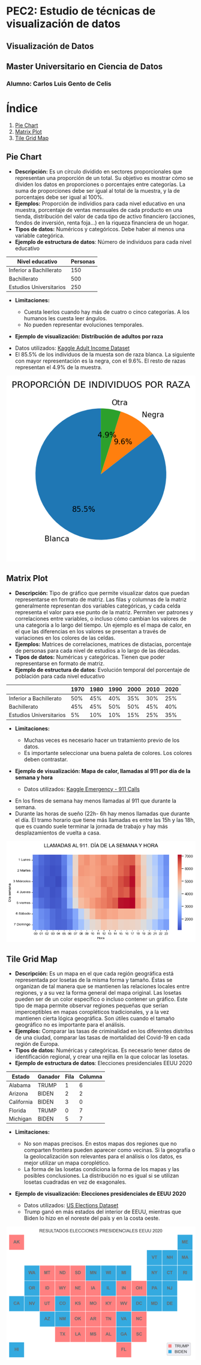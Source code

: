# PEC2: Estudio de técnicas de visualización de datos
## Visualización de Datos
## Master Universitario en Ciencia de Datos
### Alumno: Carlos Luis Gento de Celis

# Índice
1. [Pie Chart](#pie-chart)
2. [Matrix Plot](#matrix-plot)
3. [Tile Grid Map](#tile-grid-map)

## Pie Chart
- **Descripción:** Es un círculo dividido en sectores proporcionales que representan una proporción de un total. Su objetivo es mostrar cómo se dividen los datos en proporciones o porcentajes entre categorías. La suma de proporciones debe ser igual al total de la muestra, y la de porcentajes debe ser igual al 100%.
- **Ejemplos:** Proporción de individios para cada nivel educativo en una muestra, porcentaje de ventas mensuales de cada producto en una tienda, distribución del valor de cada tipo de activo financiero (acciones, fondos de inversión, renta foja...) en la riqueza financiera de un hogar.
- **Tipos de datos:** Numéricos y categóricos. Debe haber al menos una variable categórica.
- **Ejemplo de estructura de datos**: Número de individuos para cada nivel educativo

<div align="center">
  <table class="tg">
  <thead>
    <tr>
      <th class="tg-0pky">Nivel educativo</th>
      <th class="tg-c3ow">Personas</th>
    </tr>
  </thead>
  <tbody>
    <tr>
      <td class="tg-0pky">Inferior a Bachillerato</td>
      <td class="tg-c3ow">150</td>
    </tr>
    <tr>
      <td class="tg-0pky">Bachillerato</td>
      <td class="tg-c3ow">500</td>
    </tr>
    <tr>
      <td class="tg-0pky">Estudios Universitarios</td>
      <td class="tg-c3ow">250</td>
    </tr>
  </tbody>
  </table>
</div>
  
- **Limitaciones:**
   * Cuesta leerlos cuando hay más de cuatro o cinco categorías. A los humanos les cuesta leer ángulos.
   * No pueden representar evoluciones temporales.

- **Ejemplo de visualización: Distribución de adultos por raza**
 * Datos utilizados: [Kaggle Adult Income Dataset](https://www.kaggle.com/datasets/wenruliu/adult-income-dataset)
 * El 85.5% de los individuos de la muesta son de raza blanca. La siguiente con mayor representación es la negra, con el 9.6%. El resto de razas representan el 4.9% de la muestra.
 

 <p align="center">
  <img src="images/Pie_chart.png" />
 </p>


## Matrix Plot
- **Descripción:** Tipo de gráfico que permite visualizar datos que puedan representarse en formato de matriz. Las filas y columnas de la matriz generalmente representan dos variables categóricas, y cada celda representa el valor para ese punto de la matriz. Permiten ver patrones y correlaciones entre variables, o incluso cómo cambian los valores de una categoría a lo largo del tiempo. Un ejemplo es el mapa de calor, en el que las diferencias en los valores se presentan a través de variaciones en los colores de las celdas.
- **Ejemplos:** Matrices de correlaciones, matrices de distacias, porcentaje de personas para cada nivel de estudios a lo largo de las décadas.
- **Tipos de datos:** Numéricas y categóricas. Tienen que poder representarse en formato de matriz.
- **Ejemplo de estructura de datos**: Evolución temporal del porcentaje de población para cada nivel educativo

<div align="center">
<table class="tg">
<thead>
  <tr>
    <th class="tg-0pky"></th>
    <th class="tg-c3ow">1970</th>
    <th class="tg-0lax">1980</th>
    <th class="tg-0lax">1990</th>
    <th class="tg-0lax">2000</th>
    <th class="tg-0lax">2010</th>
    <th class="tg-0lax">2020</th>
  </tr>
</thead>
<tbody>
  <tr>
    <td class="tg-0pky">Inferior a Bachillerato</td>
    <td class="tg-c3ow">50%</td>
    <td class="tg-0lax">45%</td>
    <td class="tg-0lax">40%</td>
    <td class="tg-0lax">35%</td>
    <td class="tg-0lax">30%</td>
    <td class="tg-0lax">25%</td>
  </tr>
  <tr>
    <td class="tg-0pky">Bachillerato</td>
    <td class="tg-c3ow">45%</td>
    <td class="tg-0lax">45%</td>
    <td class="tg-0lax">50%</td>
    <td class="tg-0lax">50%</td>
    <td class="tg-0lax">45%</td>
    <td class="tg-0lax">40%</td>
  </tr>
  <tr>
    <td class="tg-0pky">Estudios Universitarios</td>
    <td class="tg-c3ow">5%</td>
    <td class="tg-0lax">10%</td>
    <td class="tg-0lax">10%</td>
    <td class="tg-0lax">15%</td>
    <td class="tg-0lax">25%</td>
    <td class="tg-0lax">35%</td>
  </tr>
</tbody>
</table>
  
</div>
 
- **Limitaciones:**
   * Muchas veces es necesario hacer un tratamiento previo de los datos.
   * Es importante seleccionar una buena paleta de colores. Los colores deben contrastar.

- **Ejemplo de visualización: Mapa de calor, llamadas al 911 por día de la semana y hora**

  * Datos utilizados: [Kaggle Emergency - 911 Calls](https://www.kaggle.com/datasets/mchirico/montcoalert)
 * En los fines de semana hay menos llamadas al 911 que durante la semana.
 * Durante las horas de sueño (22h- 6h hay menos llamadas que durante el día. El tramo horario que tiene más llamadas es entre las 15h y las 18h, que es cuando suele terminar la jornada de trabajo y hay más desplazamientos de vuelta a casa.

<p align="center">
  <img src="images/Matrix_plot.png" />
 </p>
 
 
## Tile Grid Map

- **Descripción:** Es un mapa en el que cada región geográfica está representada por losetas de la misma forma y tamaño. Éstas se organizan de tal manera que se mantienen las relaciones locales entre regiones, y a su vez la forma general del mapa original. Las losetas pueden ser de un color específico o incluso contener un gráfico. Este tipo de mapa permite observar regiones pequeñas que serían imperceptibles en mapas coropléticos tradicionales, y a la vez mantienen cierta lógica geográfica. Son útiles cuando el tamaño geográfico no es importante para el análisis.
- **Ejemplos:** Comparar las tasas de criminalidad en los diferentes distritos de una ciudad, comparar las tasas de mortalidad del Covid-19 en cada región de Europa.
- **Tipos de datos:** Numéricas y categóricas. Es necesario tener datos de identificación regional, y crear una rejilla en la que colocar las losetas.
- **Ejemplo de estructura de datos**: Elecciones presidenciales EEUU 2020

<div align="center">
<table class="tg">
<thead>
  <tr>
    <th class="tg-0pky">Estado</th>
    <th class="tg-c3ow">Ganador</th>
    <th class="tg-c3ow">Fila</th>
    <th class="tg-c3ow">Columna</th>
  </tr>
</thead>
<tbody>
  <tr>
    <td class="tg-0pky">Alabama</td>
    <td class="tg-c3ow">TRUMP</td>
    <td class="tg-c3ow">1</td>
    <td class="tg-c3ow">6</td>
  </tr>
  <tr>
    <td class="tg-0pky">Arizona</td>
    <td class="tg-c3ow">BIDEN</td>
    <td class="tg-c3ow">2</td>
    <td class="tg-c3ow">2</td>
  </tr>
  <tr>
    <td class="tg-0pky">California</td>
    <td class="tg-c3ow">BIDEN</td>
    <td class="tg-c3ow">3</td>
    <td class="tg-c3ow">0</td>
  </tr>
  <tr>
    <td class="tg-0pky">Florida</td>
    <td class="tg-0pky">TRUMP</td>
    <td class="tg-0pky">0</td>
    <td class="tg-0pky">7</td>
  </tr>
  <tr>
    <td class="tg-0pky">Michigan</td>
    <td class="tg-0pky">BIDEN</td>
    <td class="tg-0pky">5</td>
    <td class="tg-0pky">7</td>
  </tr>
</tbody>
</table>
</div>
 
- **Limitaciones:**
   * No son mapas precisos. En estos mapas dos regiones que no comparten frontera pueden aparecer como vecinas. Si la geografía o la geolocalización son relevantes para el análisis o los datos, es mejor utilizar un mapa coroplético.
   * La forma de las losetas condiciona la forma de los mapas y las posibles conclusiones. La distribución no es igual si se utilizan losetas cuadradas en vez de exagonales.

- **Ejemplo de visualización: Elecciones presidenciales de EEUU 2020**
   * Datos utilizados: [US Elections Dataset](https://www.kaggle.com/datasets/tunguz/us-elections-dataset)
   * Trump ganó en más estados del interior de EEUU, mientras que Biden lo hizo en el noreste del país y en la costa oeste.
<p align="center">
  <img src="images/Tile_Grid_Map.png" />
</p>
